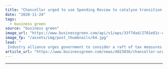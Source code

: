 ```yaml
---
title: "Chancellor urged to use Spending Review to catalyse transition to net zero road transport"
date: "2020-11-24"
tags: 
  - business green
source: "business green"
image_url: "https://www.businessgreen.com/api/v1/wps/33f7dad/2701e81c-c557-4fe5-afd4-7b1cfb45b498/8/ev-350x250-185x114.jpg"
image_fp: "/assets/img/post_thumbnails/64.jpg"
lead: "
 Industry alliance urges government to consider a raft of tax measures and financial incentives in support of new target date to phase out of diesel and petrol cars from 2030 ..."
article_url: "https://www.businessgreen.com/news/4023836/chancellor-urged-spending-review-catalyse-transition-net-zero-road-transport"
---
```


---
